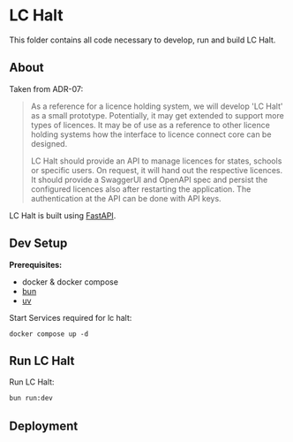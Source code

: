 # LC Halt

This folder contains all code necessary to develop, run and build LC Halt.

## About

Taken from ADR-07:

> As a reference for a licence holding system, we will develop 'LC Halt' as a small prototype.
> Potentially, it may get extended to support more types of licences.
> It may be of use as a reference to other licence holding systems how the interface to licence connect core can be designed.
>
> LC Halt should provide an API to manage licences for states, schools or specific users.
> On request, it will hand out the respective licences.
> It should provide a SwaggerUI and OpenAPI spec and persist the configured licences also after restarting the application.
> The authentication at the API can be done with API keys.

LC Halt is built using [FastAPI](https://fastapi.tiangolo.com).

## Dev Setup

**Prerequisites:**

- docker & docker compose
- [bun](https://bun.sh/)
- [uv](https://github.com/astral-sh/uv)

Start Services required for lc halt:

```
docker compose up -d
```

## Run LC Halt

Run LC Halt:

```sh
bun run:dev
```

## Deployment

